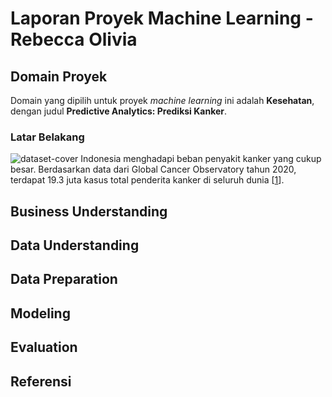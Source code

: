 # Laporan Proyek Machine Learning - Rebecca Olivia

## Domain Proyek
Domain yang dipilih untuk proyek _machine learning_ ini adalah **Kesehatan**, dengan judul **Predictive Analytics: Prediksi Kanker**.

### Latar Belakang
![dataset-cover](https://github.com/user-attachments/assets/609efb12-0a90-4358-9839-70f56b915838)
Indonesia menghadapi beban penyakit kanker yang cukup besar. Berdasarkan data dari Global Cancer Observatory tahun 2020, terdapat 19.3 juta kasus total penderita kanker di seluruh dunia [[1](https://ejournal.unib.ac.id/JurnalVokasiKeperawatan/article/view/22338/10237)].  


## Business Understanding


## Data Understanding


## Data Preparation


## Modeling


## Evaluation


## Referensi
